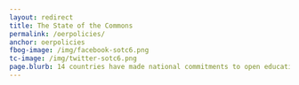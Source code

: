 ```yaml
---
layout: redirect
title: The State of the Commons
permalink: /oerpolicies/
anchor: oerpolicies
fbog-image: /img/facebook-sotc6.png
tc-image: /img/twitter-sotc6.png
page.blurb: 14 countries have made national commitments to open education.
---
```


